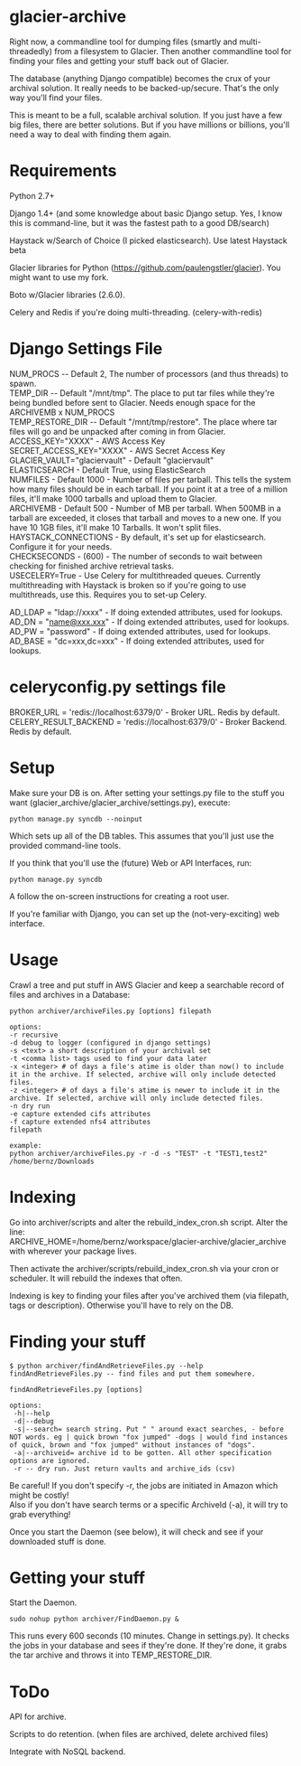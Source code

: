 glacier-archive
===========================

Right now, a commandline tool for dumping files (smartly and multi-threadedly) from a filesystem to Glacier. Then another commandline tool for finding your files and getting your stuff back out of Glacier.

The database (anything Django compatible) becomes the crux of your archival solution. It really needs to be backed-up/secure. That's the only way you'll find your files.

This is meant to be a full, scalable archival solution. If you just have a few big files, there are better solutions. But if you have millions or billions, you'll need a way to deal with finding them again.

Requirements
===========================
Python 2.7+

Django 1.4+ (and some knowledge about basic Django setup. Yes, I know this is command-line, but it was the fastest path to a good DB/search)

Haystack w/Search of Choice (I picked elasticsearch). Use latest Haystack beta  

Glacier libraries for Python (https://github.com/paulengstler/glacier). You might want to use my fork.  

Boto w/Glacier libraries (2.6.0).  

Celery and Redis if you're doing multi-threading. (celery-with-redis)  

Django Settings File
===========================
NUM_PROCS -- Default 2, The number of processors (and thus threads) to spawn.  
TEMP_DIR -- Default "/mnt/tmp". The place to put tar files while they're being bundled before sent to Glacier. Needs enough space for the ARCHIVEMB x NUM_PROCS  
TEMP_RESTORE_DIR -- Default "/mnt/tmp/restore". The place where tar files will go and be unpacked after coming in from Glacier.
ACCESS_KEY="XXXX" - AWS Access Key  
SECRET_ACCESS_KEY="XXXX" - AWS Secret Access Key  
GLACIER_VAULT="glaciervault" - Default "glaciervault"  
ELASTICSEARCH - Default True, using ElasticSearch  
NUMFILES - Default 1000 - Number of files per tarball. This tells the system how many files should be in each tarball. If you point it at a tree of a million files, it'll make 1000 tarballs and upload them to Glacier.  
ARCHIVEMB - Default 500 - Number of MB per tarball. When 500MB in a tarball are exceeded, it closes that tarball and moves to a new one. If you have 10 1GB files, it'll make 10 Tarballs. It won't split files.  
HAYSTACK_CONNECTIONS - By default, it's set up for elasticsearch. Configure it for your needs.  
CHECKSECONDS - (600) - The number of seconds to wait between checking for finished archive retrieval tasks.  
USECELERY=True  - Use Celery for multithreaded queues. Currently multithreading with Haystack is broken so if you're going to use multithreads, use this. Requires you to set-up Celery.  

AD_LDAP = "ldap://xxxx" - If doing extended attributes, used for lookups.  
AD_DN = "name@xxx.xxx" - If doing extended attributes, used for lookups.  
AD_PW = "password" - If doing extended attributes, used for lookups.  
AD_BASE = "dc=xxx,dc=xxx" - If doing extended attributes, used for lookups.  


celeryconfig.py settings file  
=================================
BROKER_URL = 'redis://localhost:6379/0'  - Broker URL. Redis by default.  
CELERY_RESULT_BACKEND = 'redis://localhost:6379/0' - Broker Backend. Redis by default.  

Setup
=========================
Make sure your DB is on. After setting your settings.py file to the stuff you want (glacier_archive/glacier_archive/settings.py), execute:  
```
python manage.py syncdb --noinput
```
Which sets up all of the DB tables. This assumes that you'll just use the provided command-line tools.

If you think that you'll use the (future) Web or API Interfaces, run:
```
python manage.py syncdb
```
A follow the on-screen instructions for creating a root user.  

If you're familiar with Django, you can set up the (not-very-exciting) web interface. 

Usage
===========================
Crawl a tree and put stuff in AWS Glacier and keep a searchable record of files and archives in a Database:

```
python archiver/archiveFiles.py [options] filepath

options:
-r recursive
-d debug to logger (configured in django settings)
-s <text> a short description of your archival set
-t <comma list> tags used to find your data later
-x <integer> # of days a file's atime is older than now() to include it in the archive. If selected, archive will only include detected files.
-z <integer> # of days a file's atime is newer to include it in the archive. If selected, archive will only include detected files.  
-n dry run
-e capture extended cifs attributes  
-f capture extended nfs4 attributes  
filepath 

example:
python archiver/archiveFiles.py -r -d -s "TEST" -t "TEST1,test2" /home/bernz/Downloads
```

Indexing
=======================
Go into archiver/scripts and alter the rebuild_index_cron.sh script. Alter the line:  
ARCHIVE_HOME=/home/bernz/workspace/glacier-archive/glacier_archive  
with wherever your package lives.

Then activate the archiver/scripts/rebuild_index_cron.sh via your cron or scheduler. It will rebuild the indexes that often.

Indexing is key to finding your files after you've archived them (via filepath, tags or description). Otherwise you'll have to rely on the DB.

Finding your stuff
=======================
```
$ python archiver/findAndRetrieveFiles.py --help
findAndRetrieveFiles.py -- find files and put them somewhere.

findAndRetrieveFiles.py [options]

options:
 -h|--help
 -d|--debug
 -s|--search= search string. Put " " around exact searches, - before NOT words. eg | quick brown "fox jumped" -dogs | would find instances of quick, brown and "fox jumped" without instances of "dogs". 
 -a|--archiveid= archive id to be gotten. All other specification options are ignored.
 -r -- dry run. Just return vaults and archive_ids (csv)

```
Be careful! If you don't specify -r, the jobs are initiated in Amazon which might be costly!  
Also if you don't have search terms or a specific ArchiveId (-a), it will try to grab everything!

Once you start the Daemon (see below), it will check and see if your downloaded stuff is done.

Getting your stuff
=======================
Start the Daemon.

```
sudo nohup python archiver/FindDaemon.py &
```
This runs every 600 seconds (10 minutes. Change in settings.py). It checks the jobs in your database and sees if they're done. If they're done, it grabs the tar archive and throws it into TEMP_RESTORE_DIR.

ToDo
==========================
API for archive.

Scripts to do retention. (when files are archived, delete archived files)

Integrate with NoSQL backend.